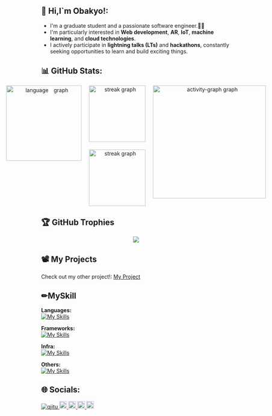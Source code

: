 ## 👋 Hi,I`m Obakyo!:
  - I'm a graduate student and a passionate software engineer.🧑‍🎓
  - I'm particularly interested in **Web development**, **AR**, **IoT**, **machine learning**, and **cloud technologies**.  
  - I actively participate in **lightning talks (LTs)** and **hackathons**, constantly seeking opportunities to learn and build exciting things.

## 📊 GitHub Stats:
  <div align="center" style="display: flex; justify-content: center; gap: 20px;">
      <img src="https://github-readme-stats.vercel.app/api/top-langs/?username=qjitu&layout=compact&theme=react&hide_border=false&border_radius=5&order=1" height="200" alt="language　graph"/>
    <div style="display: flex; flex-direction: column; gap: 20px;">
      <img src="https://github-readme-stats.vercel.app/api?username=qjitu&locale=en&mode=daily&theme=react&hide_border=false&border_radius=5&order=3" height="150" alt="streak graph"/>
      <img src="https://streak-stats.demolab.com?user=qjitu&locale=en&mode=daily&theme=react&hide_border=false&border_radius=5&order=3" height="150" alt="streak graph"/>
    </div>
    <img src="https://github-readme-activity-graph.vercel.app/graph?username=qjitu&radius=16&theme=react&area=true&order=5" height="300" alt="activity-graph graph"/>
  </div>

## 🏆 GitHub Trophies
  <div align="center">
    <a href="https://github.com/ryo-ma/github-profile-trophy" target="_blank" rel="noopener noreferrer">
      <img src="https://github-profile-trophy.vercel.app/?username=qjitu&theme=darkhub"/>
    </a>
  </div>

## 📽️ My Projects
Check out my other project!: [My Project](https://github.com/qjitu/output)
  
## ✏MySkill
  **Languages:**<br>
  [![My Skills](https://skillicons.dev/icons?i=c,cs,java,python,html,css,js,ts,php)](https://skillicons.dev)

  **Frameworks:**<br>
  [![My Skills](https://skillicons.dev/icons?i=react,next,laravel,bootstrap,pytorch,tensorflow)](https://skillicons.dev)

  **Infra:**<br>
  [![My Skills](https://skillicons.dev/icons?i=docker,mysql,sqlite)](https://skillicons.dev)
  
  **Others:**<br>
  [![My Skills](https://skillicons.dev/icons?i=github,githubactions,linux)](https://skillicons.dev)


## 🌐 Socials:
  <p align="left">
  <a href="https://github.com/qjitu/obakyo/">
    <img src="https://komarev.com/ghpvc/?username=qjitu" alt="qjitu" />
  </a>
  <a href="http://x.com/obakyo0000">
    <img height="20" src="https://img.shields.io/twitter/follow/obaky0000?label=x&logo=x&style=flat" />
  </a>
  <a href="https://github.com/qjitu">
    <img height="20" src="https://img.shields.io/github/followers/qjitu?label=follow&logo=github&style=flat" />
  </a>
  <a href="http://qiita.com/obakyo">
    <img height="20" src="https://qiita-badge.apiapi.app/s/obakyo/posts.svg" />
  </a>
  <//qiita.com/obakyo">
    <img height="20" src="https://qiita-badge.apiapi.app/s/obakyo/contributions.svg" />
  </a>
</p>
